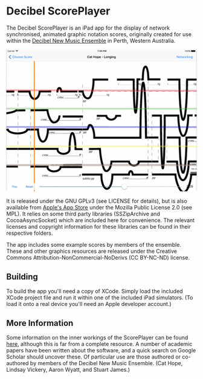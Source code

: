 # Decibel ScorePlayer
The Decibel ScorePlayer is an iPad app for the display of network synchronised, animated graphic notation scores, originally created for use within the [Decibel New Music Ensemble](https://decibelnewmusic.com/) in Perth, Western Australia.

![Longing, by Cat Hope](longing.png)

It is released under the GNU GPLv3 (see LICENSE for details), but is also available from [Apple's App Store](https://apps.apple.com/au/app/decibel-scoreplayer/id622591851) under the Mozilla Public License 2.0 (see MPL). It relies on some third party libraries (SSZipArchive and CocoaAsyncSocket) which are included here for convenience. The relevant licenses and copyright information for these libraries can be found in their respective folders.

The app includes some example scores by members of the ensemble. These and other graphics resources are released under the Creative Commons Attribution-NonCommercial-NoDerivs (CC BY-NC-ND) license.

## Building
To build the app you'll need a copy of XCode. Simply load the included XCode project file and run it within one of the included iPad simulators. (To load it onto a real device you'll need an Apple developer account.)

## More Information
Some information on the inner workings of the ScorePlayer can be found [here](https://www.psi-borg.org), although this is far from a complete resource. A number of academic papers have been written about the software, and a quick search on Google Scholar should uncover these. Of particular use are those authored or co-authored by members of the Decibel New Music Ensemble. (Cat Hope, Lindsay Vickery, Aaron Wyatt, and Stuart James.)
